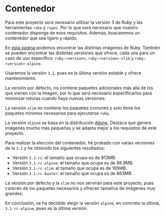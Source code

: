# Contenedor

Para este proyecto será necesario utilizar la versión 3 de Ruby y las herramientas `rake` y `rspec`.
Por lo que será necesario que nuestro contenedor disponga de esos requisitos.
Además, buscaremos un contenedor que sea ligero y rápido.

En [esta página](https://hub.docker.com/_/ruby) podemos encontrar las distintas imágenes de Ruby.
También se pueden encontrar las distintas versiones que ofrece, cada una para un caso de uso específico: 
`ruby:<version>`, `ruby:<version>-slim` y `ruby:<version>-alpine`.

Usaremos la versión `3.1`, pues es la última versión estable y ofrece mantenimiento.

La versión por defecto, no contiene paquetes adicionales más alla de los que vienen con la imagen, por lo que será
necesario especificarlos para minimizar roturas cuando haya nuevas versiones. 

La versión `slim` no contiene los paquetes comunes y solo tiene los paquetes mínimos necesarios para ejecutarse `ruby`.

La versión `alpine` se basa en la distribución [Alpine](https://www.alpinelinux.org/). Destaca que genera 
imágenes mucho más pequeñas y se adapta mejor a los requisitos de este proyecto.

Para realizar la elección del contenedor, he probado con varias versiones de la `3.1` y he obtenido los siguientes resultados:

- Versión `3.1-rc`: el tamaño que ocupa es de 913MB.
- Versión `3.1-rc-alpine`: el tamaño que ocupa es de 88.9MB.
- Versión `3.1-rc-slim`: el tamaño que ocupa es de 195MB.
- Versión `3.1-rc-buster`: el tamaño que ocupa es de 883MB.

La versión por defecto y la `slim` no nos servirán para este proyecto, pues carecen de los paquetes necesarios y 
ofrecen tamaños de imágenes muy grandes.

En conclusión, se ha decidido elegir la versión `alpine`, en concreto la última, `3.1-rc-alpine`, pues es la última versión.